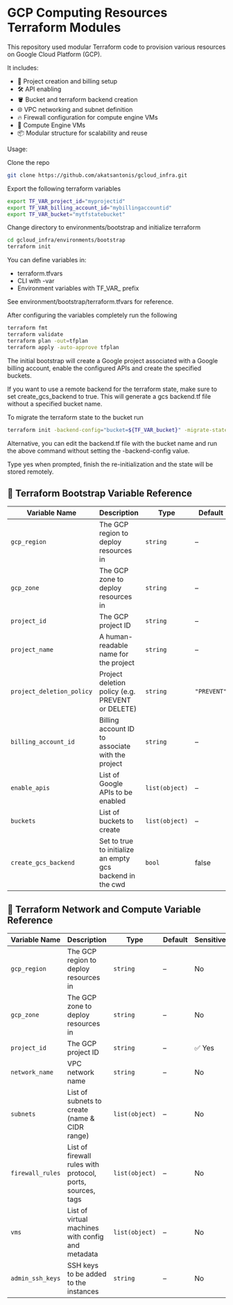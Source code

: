 # GCP Computing Resources Terraform Modules

This repository used modular Terraform code to provision various resources on Google Cloud Platform (GCP). 

It includes:

- 🔐 Project creation and billing setup
- 🛠️ API enabling
- 🪣 Bucket and terraform backend creation
- 🌐 VPC networking and subnet definition
- 🔥 Firewall configuration for compute engine VMs
- 🧱 Compute Engine VMs
- 📦 Modular structure for scalability and reuse

Usage:

Clone the repo
```bash
git clone https://github.com/akatsantonis/gcloud_infra.git
```

Export the following terraform variables
```bash
export TF_VAR_project_id="myprojectid"
export TF_VAR_billing_account_id="mybillingaccountid"
export TF_VAR_bucket="mytfstatebucket"
```

Change directory to environments/bootstrap and initialize terraform
```bash
cd gcloud_infra/environments/bootstrap
terraform init
```

You can define variables in:

- terraform.tfvars
- CLI with -var
- Environment variables with TF_VAR_ prefix

See environment/bootstrap/terraform.tfvars for reference.

After configuring the variables completely run the following
```bash
terraform fmt
terraform validate
terraform plan -out=tfplan
terraform apply -auto-approve tfplan

```

The initial bootstrap will create a Google project associated with a Google
billing account, enable the configured APIs and create the specified buckets.

If you want to use a remote backend for the terraform state, make sure to
set create_gcs_backend to true. This will generate a gcs backend.tf file
without a specified bucket name.

To migrate the terraform state to the bucket run
```bash
terraform init -backend-config="bucket=${TF_VAR_bucket}" -migrate-state

```

Alternative, you can edit the backend.tf file with the bucket name
and run the above command without setting the -backend-config value.

Type yes when prompted, finish the re-initialization and the state
will be stored remotely.

## 🔧 Terraform Bootstrap Variable Reference

| Variable Name                 | Description                                                   | Type        | Default       | Sensitive |
|------------------------------|---------------------------------------------------------------|-------------|---------------|-----------|
| `gcp_region`                 | The GCP region to deploy resources in                        | `string`    | –             | No        |
| `gcp_zone`                   | The GCP zone to deploy resources in                          | `string`    | –             | No        |
| `project_id`                 | The GCP project ID                                           | `string`    | –             | ✅ Yes    |
| `project_name`               | A human-readable name for the project                        | `string`    | –             | No        |
| `project_deletion_policy`    | Project deletion policy (e.g. PREVENT or DELETE)             | `string`    | `"PREVENT"`   | No        |
| `billing_account_id`         | Billing account ID to associate with the project             | `string`    | –             | ✅ Yes    |
| `enable_apis`                | List of Google APIs to be enabled                            | `list(object)` | –          | No        |
| `buckets`                    | List of buckets to create                                    | `list(object)` | –          | No        |
| `create_gcs_backend`         | Set to true to initialize an empty gcs backend in the cwd    | `bool`     | false         | No         |

## 🔧 Terraform Network and Compute Variable Reference

| Variable Name                 | Description                                                   | Type        | Default       | Sensitive |
|------------------------------|---------------------------------------------------------------|-------------|---------------|-----------|
| `gcp_region`                 | The GCP region to deploy resources in                        | `string`    | –             | No        |
| `gcp_zone`                   | The GCP zone to deploy resources in                          | `string`    | –             | No        |
| `project_id`                 | The GCP project ID                                            | `string`    | –             | ✅ Yes    |
| `network_name`              | VPC network name                                              | `string`    | –             | No        |
| `subnets`                   | List of subnets to create (name & CIDR range)                | `list(object)` | –          | No        |
| `firewall_rules`            | List of firewall rules with protocol, ports, sources, tags   | `list(object)` | –          | No        |
| `vms`                       | List of virtual machines with config and metadata             | `list(object)` | –          | No        |
| `admin_ssh_keys`            | SSH keys to be added to the instances                        | `string`    | –             | No        |
